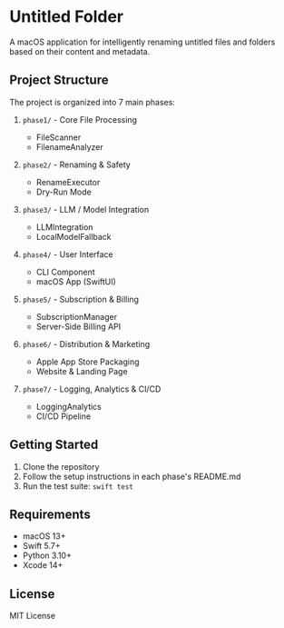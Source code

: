 # Untitled Folder

A macOS application for intelligently renaming untitled files and folders based on their content and metadata.

## Project Structure

The project is organized into 7 main phases:

1. `phase1/` - Core File Processing
   - FileScanner
   - FilenameAnalyzer

2. `phase2/` - Renaming & Safety
   - RenameExecutor
   - Dry-Run Mode

3. `phase3/` - LLM / Model Integration
   - LLMIntegration
   - LocalModelFallback

4. `phase4/` - User Interface
   - CLI Component
   - macOS App (SwiftUI)

5. `phase5/` - Subscription & Billing
   - SubscriptionManager
   - Server-Side Billing API

6. `phase6/` - Distribution & Marketing
   - Apple App Store Packaging
   - Website & Landing Page

7. `phase7/` - Logging, Analytics & CI/CD
   - LoggingAnalytics
   - CI/CD Pipeline

## Getting Started

1. Clone the repository
2. Follow the setup instructions in each phase's README.md
3. Run the test suite: `swift test`

## Requirements

- macOS 13+
- Swift 5.7+
- Python 3.10+
- Xcode 14+

## License

MIT License 
